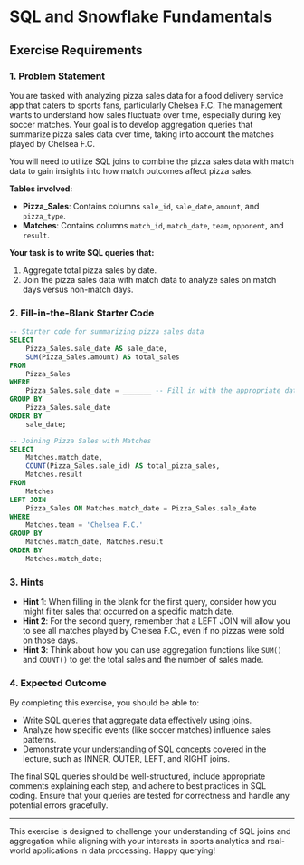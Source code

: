 # SQL and Snowflake Fundamentals

## Exercise Requirements

### 1. Problem Statement
You are tasked with analyzing pizza sales data for a food delivery service app that caters to sports fans, particularly Chelsea F.C. The management wants to understand how sales fluctuate over time, especially during key soccer matches. Your goal is to develop aggregation queries that summarize pizza sales data over time, taking into account the matches played by Chelsea F.C.

You will need to utilize SQL joins to combine the pizza sales data with match data to gain insights into how match outcomes affect pizza sales. 

**Tables involved:**
- **Pizza_Sales**: Contains columns `sale_id`, `sale_date`, `amount`, and `pizza_type`.
- **Matches**: Contains columns `match_id`, `match_date`, `team`, `opponent`, and `result`.

**Your task is to write SQL queries that:**
1. Aggregate total pizza sales by date.
2. Join the pizza sales data with match data to analyze sales on match days versus non-match days.

### 2. Fill-in-the-Blank Starter Code
```sql
-- Starter code for summarizing pizza sales data
SELECT 
    Pizza_Sales.sale_date AS sale_date,
    SUM(Pizza_Sales.amount) AS total_sales
FROM 
    Pizza_Sales
WHERE 
    Pizza_Sales.sale_date = _______ -- Fill in with the appropriate date condition
GROUP BY 
    Pizza_Sales.sale_date
ORDER BY 
    sale_date;

-- Joining Pizza Sales with Matches
SELECT 
    Matches.match_date,
    COUNT(Pizza_Sales.sale_id) AS total_pizza_sales,
    Matches.result
FROM 
    Matches
LEFT JOIN 
    Pizza_Sales ON Matches.match_date = Pizza_Sales.sale_date
WHERE 
    Matches.team = 'Chelsea F.C.'
GROUP BY 
    Matches.match_date, Matches.result
ORDER BY 
    Matches.match_date;
```

### 3. Hints
- **Hint 1**: When filling in the blank for the first query, consider how you might filter sales that occurred on a specific match date.
- **Hint 2**: For the second query, remember that a LEFT JOIN will allow you to see all matches played by Chelsea F.C., even if no pizzas were sold on those days.
- **Hint 3**: Think about how you can use aggregation functions like `SUM()` and `COUNT()` to get the total sales and the number of sales made.

### 4. Expected Outcome
By completing this exercise, you should be able to:
- Write SQL queries that aggregate data effectively using joins.
- Analyze how specific events (like soccer matches) influence sales patterns.
- Demonstrate your understanding of SQL concepts covered in the lecture, such as INNER, OUTER, LEFT, and RIGHT joins.

The final SQL queries should be well-structured, include appropriate comments explaining each step, and adhere to best practices in SQL coding. Ensure that your queries are tested for correctness and handle any potential errors gracefully.

---

This exercise is designed to challenge your understanding of SQL joins and aggregation while aligning with your interests in sports analytics and real-world applications in data processing. Happy querying!